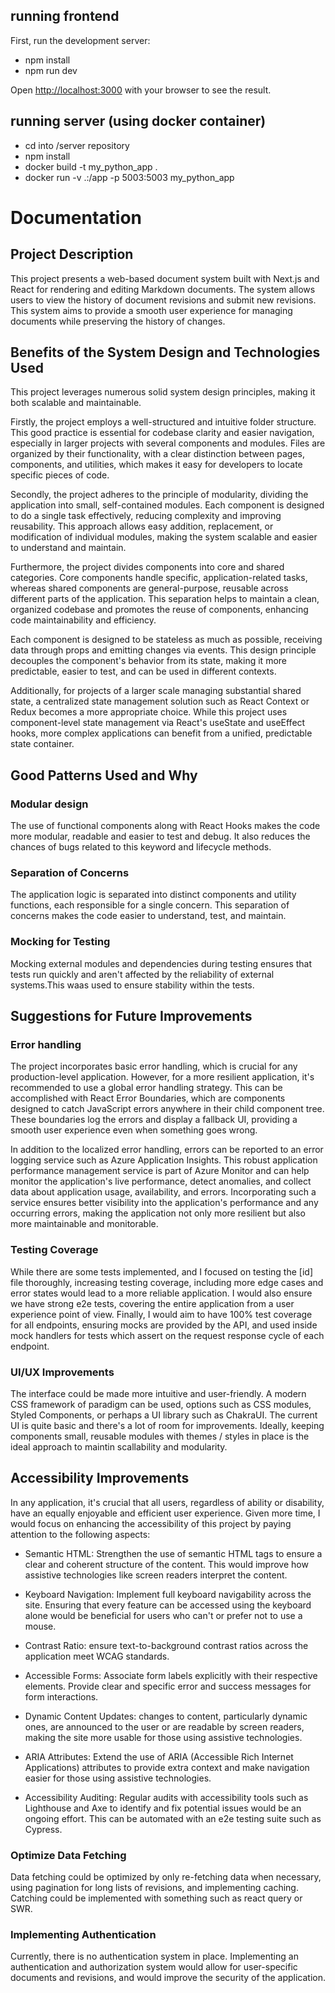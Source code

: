 ## running frontend

First, run the development server:

-   npm install
-   npm run dev

Open [http://localhost:3000](http://localhost:3000) with your browser to see the result.

## running server (using docker container)

-   cd into /server repository
-   npm install
-   docker build -t my_python_app .
-   docker run -v .:/app -p 5003:5003 my_python_app

# Documentation

## Project Description

This project presents a web-based document system built with Next.js and React for rendering and editing Markdown documents. The system allows users to view the history of document revisions and submit new revisions. This system aims to provide a smooth user experience for managing documents while preserving the history of changes.

## Benefits of the System Design and Technologies Used

This project leverages numerous solid system design principles, making it both scalable and maintainable.

Firstly, the project employs a well-structured and intuitive folder structure. This good practice is essential for codebase clarity and easier navigation, especially in larger projects with several components and modules. Files are organized by their functionality, with a clear distinction between pages, components, and utilities, which makes it easy for developers to locate specific pieces of code.

Secondly, the project adheres to the principle of modularity, dividing the application into small, self-contained modules. Each component is designed to do a single task effectively, reducing complexity and improving reusability. This approach allows easy addition, replacement, or modification of individual modules, making the system scalable and easier to understand and maintain.

Furthermore, the project divides components into core and shared categories. Core components handle specific, application-related tasks, whereas shared components are general-purpose, reusable across different parts of the application. This separation helps to maintain a clean, organized codebase and promotes the reuse of components, enhancing code maintainability and efficiency.

Each component is designed to be stateless as much as possible, receiving data through props and emitting changes via events. This design principle decouples the component's behavior from its state, making it more predictable, easier to test, and can be used in different contexts.

Additionally, for projects of a larger scale managing substantial shared state, a centralized state management solution such as React Context or Redux becomes a more appropriate choice. While this project uses component-level state management via React's useState and useEffect hooks, more complex applications can benefit from a unified, predictable state container.

## Good Patterns Used and Why

### Modular design

The use of functional components along with React Hooks makes the code more modular, readable and easier to test and debug. It also reduces the chances of bugs related to this keyword and lifecycle methods.

### Separation of Concerns

The application logic is separated into distinct components and utility functions, each responsible for a single concern. This separation of concerns makes the code easier to understand, test, and maintain.

### Mocking for Testing

Mocking external modules and dependencies during testing ensures that tests run quickly and aren't affected by the reliability of external systems.This waas used to ensure stability within the tests.

## Suggestions for Future Improvements

### Error handling

The project incorporates basic error handling, which is crucial for any production-level application. However, for a more resilient application, it's recommended to use a global error handling strategy. This can be accomplished with React Error Boundaries, which are components designed to catch JavaScript errors anywhere in their child component tree. These boundaries log the errors and display a fallback UI, providing a smooth user experience even when something goes wrong.

In addition to the localized error handling, errors can be reported to an error logging service such as Azure Application Insights. This robust application performance management service is part of Azure Monitor and can help monitor the application's live performance, detect anomalies, and collect data about application usage, availability, and errors. Incorporating such a service ensures better visibility into the application's performance and any occurring errors, making the application not only more resilient but also more maintainable and monitorable.

### Testing Coverage

While there are some tests implemented, and I focused on testing the [id] file thoroughly, increasing testing coverage, including more edge cases and error states would lead to a more reliable application. I would also ensure we have strong e2e tests, covering the entire application from a user experience point of view. Finally, I would aim to have 100% test coverage for all endpoints, ensuring mocks are provided by the API, and used inside mock handlers for tests which assert on the request response cycle of each endpoint.

### UI/UX Improvements

The interface could be made more intuitive and user-friendly. A modern CSS framework of paradigm can be used, options such as CSS modules, Styled Components, or perhaps a UI library such as ChakraUI. The current UI is quite basic and there's a lot of room for improvements. Ideally, keeping components small, reusable modules with themes / styles in place is the ideal approach to maintin scallability and modularity.

## Accessibility Improvements

In any application, it's crucial that all users, regardless of ability or disability, have an equally enjoyable and efficient user experience. Given more time, I would focus on enhancing the accessibility of this project by paying attention to the following aspects:

-   Semantic HTML: Strengthen the use of semantic HTML tags to ensure a clear and coherent structure of the content. This would improve how assistive technologies like screen readers interpret the content.

-   Keyboard Navigation: Implement full keyboard navigability across the site. Ensuring that every feature can be accessed using the keyboard alone would be beneficial for users who can't or prefer not to use a mouse.

-   Contrast Ratio: ensure text-to-background contrast ratios across the application meet WCAG standards.

-   Accessible Forms: Associate form labels explicitly with their respective elements. Provide clear and specific error and success messages for form interactions.

-   Dynamic Content Updates: changes to content, particularly dynamic ones, are announced to the user or are readable by screen readers, making the site more usable for those using assistive technologies.

-   ARIA Attributes: Extend the use of ARIA (Accessible Rich Internet Applications) attributes to provide extra context and make navigation easier for those using assistive technologies.

-   Accessibility Auditing: Regular audits with accessibility tools such as Lighthouse and Axe to identify and fix potential issues would be an ongoing effort. This can be automated with an e2e testing suite such as Cypress.

### Optimize Data Fetching

Data fetching could be optimized by only re-fetching data when necessary, using pagination for long lists of revisions, and implementing caching. Catching could be implemented with something such as react query or SWR.

### Implementing Authentication

Currently, there is no authentication system in place. Implementing an authentication and authorization system would allow for user-specific documents and revisions, and would improve the security of the application.
